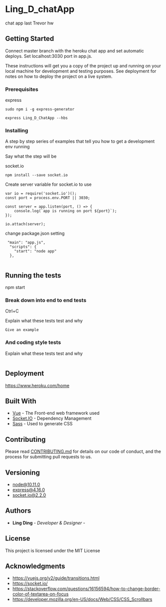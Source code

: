 # Ling_D_chatApp
chat app last Trevor hw 

## Getting Started
Connect master branch with the heroku chat app and set automatic deploys. Set localhost:3030 port in app.js. 

These instructions will get you a copy of the project up and running on your local machine for development and testing purposes. See deployment for notes on how to deploy the project on a live system.

### Prerequisites

express

```
sudo npm i -g express-generator

express Ling_D_ChatApp --hbs

```

### Installing

A step by step series of examples that tell you how to get a development env running

Say what the step will be

socket.io

```
npm install --save socket.io

```
Create server variable for socket.io to use
```
var io = require('socket.io')();
const port = process.env.PORT || 3030;

const server = app.listen(port, () => {
    console.log(`app is running on port ${port}`);
});

io.attach(server);
```
change package.json setting 
```
 "main": "app.js",
  "scripts": {
    "start": "node app"
  },
  
```


## Running the tests

npm start

### Break down into end to end tests
Ctrl+C 

Explain what these tests test and why

```
Give an example
```

### And coding style tests

Explain what these tests test and why

```

```

## Deployment

https://www.heroku.com/home

## Built With

* [Vue](https://vuejs.org/v2/guide/) - The Front-end web framework used
* [Socket.IO](https://socket.io/) - Dependency Management
* [Sass](https://sass-lang.com/) - Used to generate CSS 

## Contributing

Please read [CONTRIBUTING.md](https://gist.github.com/PurpleBooth/b24679402957c63ec426) for details on our code of conduct, and the process for submitting pull requests to us.

## Versioning

+ node@10.11.0
+ express@4.16.0
+ socket.io@2.2.0

## Authors

* **Ling Ding** - *Developer & Designer* -


## License

This project is licensed under the MIT License 

## Acknowledgments

* https://vuejs.org/v2/guide/transitions.html
* https://socket.io/
* https://stackoverflow.com/questions/16156594/how-to-change-border-color-of-textarea-on-focus
* https://developer.mozilla.org/en-US/docs/Web/CSS/CSS_Scrollbars
